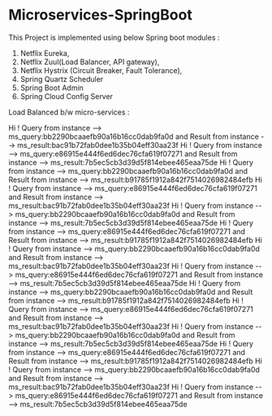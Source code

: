 # Microservices-SpringBoot


This Project is implemented using below Spring boot modules :

1. Netflix Eureka,
2. Netflix Zuul(Load Balancer, API gateway),
3. Netflix Hystrix (Circuit Breaker, Fault Tolerance),
4. Spring Quartz Scheduler
5. Spring Boot Admin
6. Spring Cloud Config Server


Load Balanced b/w micro-services :

Hi ! Query from instance --> ms_query:bb2290bcaaefb90a16b16cc0dab9fa0d and Result from instance --> ms_result:bac91b72fab0dee1b35b04eff30aa23f
Hi ! Query from instance --> ms_query:e86915e444f6ed6dec76cfa619f07271 and Result from instance --> ms_result:7b5ec5cb3d39d5f814ebee465eaa75de
Hi ! Query from instance --> ms_query:bb2290bcaaefb90a16b16cc0dab9fa0d and Result from instance --> ms_result:b91785f1912a842f7514026982484efb
Hi ! Query from instance --> ms_query:e86915e444f6ed6dec76cfa619f07271 and Result from instance --> ms_result:bac91b72fab0dee1b35b04eff30aa23f
Hi ! Query from instance --> ms_query:bb2290bcaaefb90a16b16cc0dab9fa0d and Result from instance --> ms_result:7b5ec5cb3d39d5f814ebee465eaa75de
Hi ! Query from instance --> ms_query:e86915e444f6ed6dec76cfa619f07271 and Result from instance --> ms_result:b91785f1912a842f7514026982484efb
Hi ! Query from instance --> ms_query:bb2290bcaaefb90a16b16cc0dab9fa0d and Result from instance --> ms_result:bac91b72fab0dee1b35b04eff30aa23f
Hi ! Query from instance --> ms_query:e86915e444f6ed6dec76cfa619f07271 and Result from instance --> ms_result:7b5ec5cb3d39d5f814ebee465eaa75de
Hi ! Query from instance --> ms_query:bb2290bcaaefb90a16b16cc0dab9fa0d and Result from instance --> ms_result:b91785f1912a842f7514026982484efb
Hi ! Query from instance --> ms_query:e86915e444f6ed6dec76cfa619f07271 and Result from instance --> ms_result:bac91b72fab0dee1b35b04eff30aa23f
Hi ! Query from instance --> ms_query:bb2290bcaaefb90a16b16cc0dab9fa0d and Result from instance --> ms_result:7b5ec5cb3d39d5f814ebee465eaa75de
Hi ! Query from instance --> ms_query:e86915e444f6ed6dec76cfa619f07271 and Result from instance --> ms_result:b91785f1912a842f7514026982484efb
Hi ! Query from instance --> ms_query:bb2290bcaaefb90a16b16cc0dab9fa0d and Result from instance --> ms_result:bac91b72fab0dee1b35b04eff30aa23f
Hi ! Query from instance --> ms_query:e86915e444f6ed6dec76cfa619f07271 and Result from instance --> ms_result:7b5ec5cb3d39d5f814ebee465eaa75de
